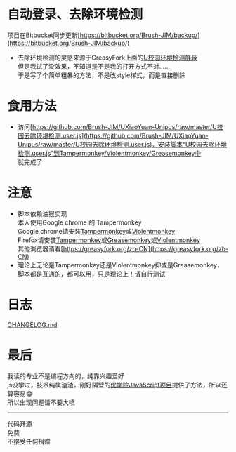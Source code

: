 # 自动登录、去除环境检测  
  
项目在Bitbucket同步更新[https://bitbucket.org/Brush-JIM/backup/](https://bitbucket.org/Brush-JIM/backup/)  

* 去除环境检测的灵感来源于GreasyFork上面的[U校园环境检测屏蔽](https://greasyfork.org/zh-CN/scripts/380349-u校园环境检测屏蔽)  
  但是我试了没效果，不知道是不是我的打开方式不对……  
  于是写了个简单粗暴的方法，不是改style样式，而是直接删除  
# 食用方法
* 访问[https://github.com/Brush-JIM/UXiaoYuan-Unipus/raw/master/U校园去除环境检测.user.js](https://github.com/Brush-JIM/UXiaoYuan-Unipus/raw/master/U校园去除环境检测.user.js)，安装脚本“U校园去除环境检测.user.js”到Tampermonkey/Violentmonkey/Greasemonkey中  
  就完成了
# 注意
* 脚本依赖油猴实现  
  本人使用Google chrome 的 Tampermonkey  
  Google chrome请安装[Tampermonkey](https://tampermonkey.net/)或[Violentmonkey](https://violentmonkey.github.io/)  
  Firefox请安装[Tampermonkey](https://addons.mozilla.org/en-US/firefox/addon/tampermonkey/)或[Greasemonkey](https://addons.mozilla.org/en-US/firefox/addon/greasemonkey/)或[Violentmonkey](https://addons.mozilla.org/zh-CN/firefox/addon/violentmonkey/)  
  其他浏览器请看[https://greasyfork.org/zh-CN](https://greasyfork.org/zh-CN)  
* 理论上无论是Tampermonkey还是Violentmonkey抑或是Greasemonkey，脚本都是互通的，都可以用，只是理论上！请自行测试  

# 日志
[CHANGELOG.md](https://github.com/Brush-JIM/UXiaoYuan-Unipus/blob/master/CHANGELOG.md)

# 最后  
我读的专业不是编程方向的，纯靠兴趣爱好  
js没学过，技术纯属渣渣，刚好隔壁的[优学院JavaScript项目](https://github.com/Brush-JIM/YouXueYuan-JavaScript)提供了方法，所以还算容易😂  
所以出现问题请不要大喷  
  
---
代码开源  
免费  
不接受任何捐赠  
